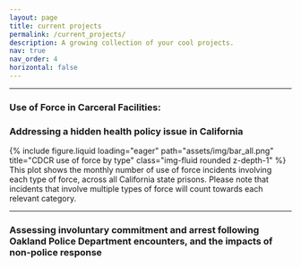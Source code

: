 ```yaml
---
layout: page
title: current projects
permalink: /current_projects/
description: A growing collection of your cool projects.
nav: true
nav_order: 4
horizontal: false
---
```


<hr>
<h3 class="title font-weight-bold">
Use of Force in Carceral Facilities:
</h3>

<h3 class="title">
Addressing a hidden health policy issue in California
</h3>


<div class="row">
    <div class="col-sm mt-3 mt-md-0">
        {% include figure.liquid loading="eager" path="assets/img/bar_all.png" title="CDCR use of force by type" class="img-fluid rounded z-depth-1" %}
    </div>
</div>
<div class="caption">
    This plot shows the monthly number of use of force incidents involving each type of force, across all California state prisons. Please note that incidents that involve multiple types of force will count towards each relevant category. 
</div>

<hr>

<h3 class="title font-weight-bold">
Assessing involuntary commitment and arrest following Oakland Police Department encounters, and the impacts of non-police response
</h3>

